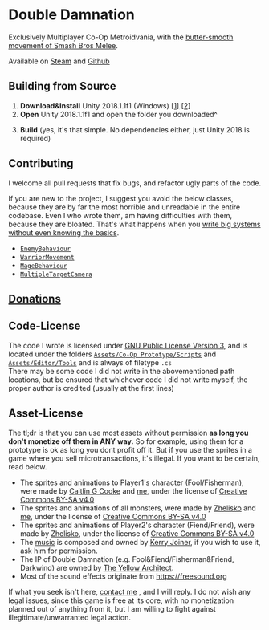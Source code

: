 # Double Damnation

Exclusively Multiplayer Co-Op Metroidvania, with the [butter-smooth movement of Smash Bros Melee](https://www.youtube.com/watch?v=JpOaQxrsaqI&list=PL6ko1irv8SJ_n0phlLOCi8hrbJXRDS6ul&index=1).
	
Available on [Steam](https://store.steampowered.com/app/1015190/Double_Damnation/) and [Github](https://github.com/TheYellowArchitect/doubledamnation/releases)

## Building from Source
1. **Download&Install** Unity 2018.1.1f1 (Windows) [[1]](https://download.unity3d.com/download_unity/b8cbb5de9840/Windows64EditorInstaller/UnitySetup64-2018.1.1f1.exe) [[2]](https://unity3d.com/get-unity/download?thank-you=update&download_nid=51155&os=Win)
2. **Open** Unity 2018.1.1f1 and open the folder you downloaded^
<!---
3. Open [`SteamManager.cs`](https://github.com/TheYellowArchitect/doubledamnation/blob/master/Assets/Scripts/Steamworks.NET/SteamManager.cs#L10) and remove the '!' to build for non-Steam (aka local build)
-->
3. **Build** (yes, it's that simple. No dependencies either, just Unity 2018 is required)

## Contributing
I welcome all pull requests that fix bugs, and refactor ugly parts of the code.
		
If you are new to the project, I suggest you avoid the below classes, because they are by far the most horrible and unreadable in the entire codebase. Even I who wrote them, am having difficulties with them, because they are bloated. That's what happens when you [write big systems without even knowing the basics](https://theyellowarchitect.com/blog/the-art-of-game-development-the-modern-polymath#title).
		
- [`EnemyBehaviour`](https://github.com/TheYellowArchitect/doubledamnation/blob/master/Assets/Co-Op%20Prototype/Scripts/Enemy%20AI/EnemyBehaviour.cs)
- [`WarriorMovement`](https://github.com/TheYellowArchitect/doubledamnation/blob/master/Assets/Co-Op%20Prototype/Scripts/Player/WarriorMovement.cs)
- [`MageBehaviour`](https://github.com/TheYellowArchitect/doubledamnation/blob/master/Assets/Co-Op%20Prototype/Scripts/Player/MageBehaviour.cs)
- [`MultipleTargetCamera`](https://github.com/TheYellowArchitect/doubledamnation/blob/master/Assets/Co-Op%20Prototype/Scripts/Camera/MultipleTargetCamera.cs)

## [Donations](https://theyellowarchitect.com/donate#title)

## Code-License
The code I wrote is licensed under [GNU Public License Version 3](https://lukesmith.xyz/articles/why-i-use-the-gpl-and-not-cuck-licenses/), and is located under the folders [`Assets/Co-Op Prototype/Scripts`](https://github.com/TheYellowArchitect/doubledamnation/tree/master/Assets/Co-Op%20Prototype/Scripts) and [`Assets/Editor/Tools`](https://github.com/TheYellowArchitect/doubledamnation/tree/master/Assets/Editor/Tools) and is always of filetype `.cs`<br>
There may be some code I did not write in the abovementioned path locations, but be ensured that whichever code I did not write myself, the proper author is credited (usually at the first lines)

## Asset-License
The tl;dr is that you can use most assets without permission **as long you don't monetize off them in ANY way.**
So for example, using them for a prototype is ok as long you dont profit off it.
But if you use the sprites in a game where you sell microtransactions, it's illegal.
If you want to be certain, read below.

- The sprites and animations to Player1's character (Fool/Fisherman), were made by [Caitlin G Cooke](https://caitlingcooke.art/) and [me](theyellowarchitect.com/), under the license of [Creative Commons BY-SA v4.0](https://creativecommons.org/licenses/by/4.0/)
- The sprites and animations of all monsters, were made by [Zhelisko](https://zheliskos.artstation.com/) and [me](theyellowarchitect.com), under the license of [Creative Commons BY-SA v4.0](https://creativecommons.org/licenses/by/4.0/)
- The sprites and animations of Player2's character (Fiend/Friend), were made by [Zhelisko](https://zheliskos.artstation.com/), under the license of [Creative Commons BY-SA v4.0](https://creativecommons.org/licenses/by/4.0/)
- The [music](https://www.youtube.com/playlist?list=PLLvViE4qZfoMaayjJk9PRE98np7SwVsNF) is composed and owned by [Kerry Joiner](https://www.youtube.com/watch?v=zEvANt6wRRU), if you wish to use it, ask him for permission.
- The IP of Double Damnation (e.g. Fool&Fiend/Fisherman&Friend, Darkwind) are owned by [The Yellow Architect](https://theyellowarchitect.com).
- Most of the sound effects originate from https://freesound.org
		
If what you seek isn't here, [contact me](https://theyellowarchitect.com/contact#title) , and I will reply. I do not wish any legal issues, since this game is free at its core, with no monetization planned out of anything from it, but I am willing to fight against illegitimate/unwarranted legal action.
